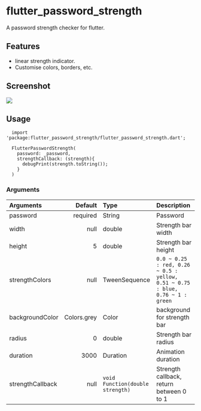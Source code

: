 # flutter_password_strength

A password strength checker for flutter.

## Features  
  
 - linear strength indicator.
 - Customise colors, borders, etc.

## Screenshot

![](https://media.giphy.com/media/kbuhBEahzQAtifnfSL/giphy.gif)

## Usage
  ```
    import 'package:flutter_password_strength/flutter_password_strength.dart';

    FlutterPasswordStrength(
      password: _password, 
      strengthCallback: (strength){
        debugPrint(strength.toString());
      }
    )
  ```

### Arguments

| Arguments  | Default  | Type | Description |
| :------------ |---------------:| :---------------| :-----|
| password | required | String | Password  |
| width | null | double | Strength bar width |
| height | 5 | double | Strength bar height |
| strengthColors | null | TweenSequence<Color> | `0.0 ~ 0.25 : red, 0.26 ~ 0.5 : yellow, 0.51 ~ 0.75 : blue, 0.76 ~ 1 : green` |
| backgroundColor | Colors.grey| Color | background for strength bar |
| radius | 0 | double | Strength bar radius  |
| duration | 3000 | Duration | Animation duration |
| strengthCallback | null | `void Function(double strength)` | Strength callback, return between 0 to 1 |